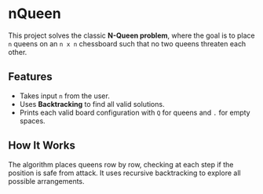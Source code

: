 # nQueen

This project solves the classic **N-Queen problem**, where the goal is to place `n` queens on an `n x n` chessboard such that no two queens threaten each other.

## Features

- Takes input `n` from the user.
- Uses **Backtracking** to find all valid solutions.
- Prints each valid board configuration with `Q` for queens and `.` for empty spaces.

## How It Works

The algorithm places queens row by row, checking at each step if the position is safe from attack. It uses recursive backtracking to explore all possible arrangements.
